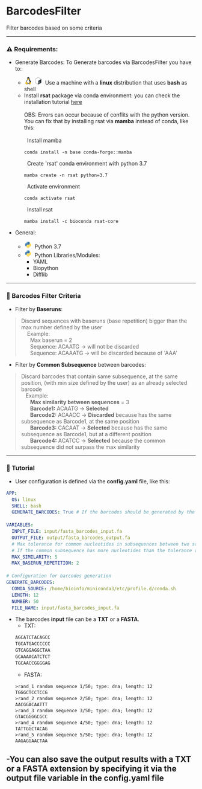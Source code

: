 # BarcodesFilter
 Filter barcodes based on some criteria



---
### :warning: Requirements:
- Generate Barcodes:
    To Generate barcodes via BarcodesFilter you have to:
    - <img src="https://github.com/devicons/devicon/blob/master/icons/linux/linux-original.svg" title="Linux" alt="Linux" width="20" height="20"/>&nbsp; <img src="https://github.com/devicons/devicon/blob/master/icons/bash/bash-original.svg" title="Bash" alt="Bash" width="20" height="20"/>&nbsp; Use a machine with a **linux** distribution that uses **bash** as shell
    - Install **rsat** package via conda environment: you can check the installation tutorial [here](https://rsa-tools.github.io/installing-RSAT/conda-install-rsat/bioconda-rsat-core.html "RSAT Installation Tutorial")  
        </br>
        OBS: Errors can occur because of conflits with the python version. You can fix that by installing rsat via **mamba** instead of conda, like this:  
        </br>
        &nbsp; Install mamba
        ```shell
        conda install -n base conda-forge::mamba
        ```
        &nbsp; Create 'rsat' conda environment with python 3.7
        ```shell
        mamba create -n rsat python=3.7
        ```
        &nbsp; Activate environment
        ```shell
        conda activate rsat
        ```
        &nbsp; Install rsat
        ```shell
        mamba install -c bioconda rsat-core
        ```

- General:
    - <img src="https://github.com/devicons/devicon/blob/master/icons/python/python-original.svg" title="Python" alt="Python" width="20" height="20"/>&nbsp; Python 3.7
    - <img src="https://github.com/devicons/devicon/blob/master/icons/python/python-original.svg" title="Python" alt="Python" width="20" height="20"/>&nbsp; Python Libraries/Modules:
        - YAML
        - Biopython
        - Difflib

---
### :broom: Barcodes Filter Criteria

- Filter by **Baseruns**:

> Discard sequences with baseruns (base repetition) bigger than the max number defined by the user  
> &nbsp; &nbsp; Example:  
> &nbsp; &nbsp; &nbsp; Max baserun = 2  
> &nbsp; &nbsp; &nbsp; Sequence: ACAATG -> will not be discarded  
> &nbsp; &nbsp; &nbsp; Sequence: ACAAATG -> will be discarded because of 'AAA'  

- Filter by **Common Subsequence** between barcodes:

> Discard barcodes that contain same subsequence, at the same position, (with min size defined by the user) as an already selected barcode  
> &nbsp; &nbsp;Example:  
> &nbsp; &nbsp; &nbsp; **Max similarity between sequences** = 3  
> &nbsp; &nbsp; &nbsp; **Barcode1:** ACAATG -> **Selected**  
> &nbsp; &nbsp; &nbsp; **Barcode2:** ACAACC -> **Discarded** because has the same subsequence as Barcode1, at the same position  
> &nbsp; &nbsp; &nbsp; **Barcode3:** CACAAT -> **Selected** because has the same subsequence as Barcode1, but at a different position  
> &nbsp; &nbsp; &nbsp; **Barcode4:** ACATCC -> **Selected** because the common subsequence did not surpass the max similarity


---
### :memo: Tutorial

- User configuration is defined via the **config.yaml** file, like this:
```YAML
APP:
  OS: linux
  SHELL: bash
  GENERATE_BARCODES: True # If the barcodes should be generated by the program

VARIABLES:
  INPUT_FILE: input/fasta_barcodes_input.fa
  OUTPUT_FILE: output/fasta_barcodes_output.fa
  # Max tolerance for common nucleotides in subsequences between two sequences (the subsequences must be at the same position)
  # If the common subsequence has more nucleotides than the tolerance value, the second sequence will be discarded
  MAX_SIMILARITY: 5 
  MAX_BASERUN_REPETITION: 2

# Configuration for barcodes generation
GENERATE_BARCODES:
  CONDA_SOURCE: /home/bioinfo/miniconda3/etc/profile.d/conda.sh
  LENGTH: 12
  NUMBER: 50
  FILE_NAME: input/fasta_barcodes_input.fa


```
- The barcodes **input** file can be a **TXT** or a **FASTA**.
    - TXT:
    ```txt
    AGCATCTACAGCC
    TGCATGACCCCCC
    GTCAGGAGGCTAA
    GCAAAACATCTCT
    TGCAACCGGGGAG
    ```
    - FASTA:
    ```fasta
    >rand_1 random sequence 1/50; type: dna; length: 12
    TGGGCTCCTCCG
    >rand_2 random sequence 2/50; type: dna; length: 12
    AACGGACAATTT
    >rand_3 random sequence 3/50; type: dna; length: 12
    GTACGGGGCGCC
    >rand_4 random sequence 4/50; type: dna; length: 12
    TATTGGCTACAG
    >rand_5 random sequence 5/50; type: dna; length: 12
    AAGAGGAACTAA
    ```
-You can also save the **output** results with a **TXT** or a **FASTA** extension by specifying it via the output file variable in the config.yaml file
---